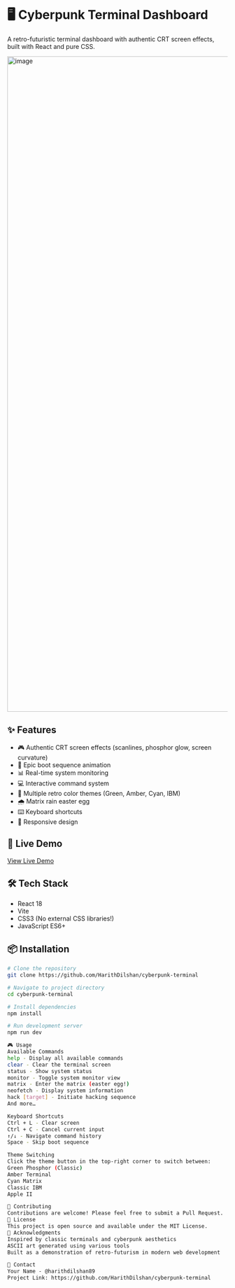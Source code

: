 # 🖥️ Cyberpunk Terminal Dashboard

A retro-futuristic terminal dashboard with authentic CRT screen effects, built with React and pure CSS.

<img width="2928" height="1498" alt="image" src="https://github.com/user-attachments/assets/ab18cfd5-2720-46aa-94e8-35a9b7b54613" />


## ✨ Features

- 🎮 Authentic CRT screen effects (scanlines, phosphor glow, screen curvature)
- 🚀 Epic boot sequence animation
- 📊 Real-time system monitoring
- 💻 Interactive command system
- 🎨 Multiple retro color themes (Green, Amber, Cyan, IBM)
- 🌧️ Matrix rain easter egg
- ⌨️ Keyboard shortcuts
- 📱 Responsive design

## 🚀 Live Demo

[View Live Demo](https://cyberpunk-terminal.vercel.app)

## 🛠️ Tech Stack

- React 18
- Vite
- CSS3 (No external CSS libraries!)
- JavaScript ES6+

## 📦 Installation
```bash
# Clone the repository
git clone https://github.com/HarithDilshan/cyberpunk-terminal

# Navigate to project directory
cd cyberpunk-terminal

# Install dependencies
npm install

# Run development server
npm run dev

🎮 Usage
Available Commands
help - Display all available commands
clear - Clear the terminal screen
status - Show system status
monitor - Toggle system monitor view
matrix - Enter the matrix (easter egg!)
neofetch - Display system information
hack [target] - Initiate hacking sequence
And more…

Keyboard Shortcuts
Ctrl + L - Clear screen
Ctrl + C - Cancel current input
↑/↓ - Navigate command history
Space - Skip boot sequence

Theme Switching
Click the theme button in the top-right corner to switch between:
Green Phosphor (Classic)
Amber Terminal
Cyan Matrix
Classic IBM
Apple II

🤝 Contributing
Contributions are welcome! Please feel free to submit a Pull Request.
📝 License
This project is open source and available under the MIT License.
👏 Acknowledgments
Inspired by classic terminals and cyberpunk aesthetics
ASCII art generated using various tools
Built as a demonstration of retro-futurism in modern web development

📧 Contact
Your Name - @harithdilshan89
Project Link: https://github.com/HarithDilshan/cyberpunk-terminal
